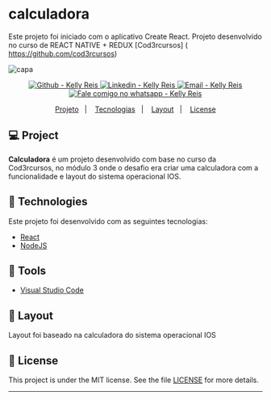 # calculadora
Este projeto foi iniciado com o aplicativo Create React. Projeto desenvolvido no curso de REACT NATIVE + REDUX 
[Cod3rcursos] ( https://github.com/cod3rcursos) 


![capa](https://user-images.githubusercontent.com/25619397/83980662-e4f1f880-a8ed-11ea-807e-0978f1ae6124.jpg)




<p align="center">

  <a href="https://github.com/kellyreis/" target="_blank" >
    <img alt="Github - Kelly Reis" src="https://img.shields.io/badge/Github--%23F8952D?style=social&logo=github">
  </a>
  <a href="https://www.linkedin.com/in/keellyreis/" target="_blank" >
    <img alt="Linkedin - Kelly Reis" src="https://img.shields.io/badge/Linkedin--%23F8952D?style=social&logo=linkedin">
  </a>
  <a href="mailto:kelly.fernanda.reis94@gmail.com" target="_blank" >
    <img alt="Email - Kelly Reis" src="https://img.shields.io/badge/Email--%23F8952D?style=social&logo=gmail">
  </a>
  <a href="https://api.whatsapp.com/send?phone=5519999374847" target="_blank" >
    <img alt="Fale comigo no whatsapp - Kelly Reis" src="https://img.shields.io/badge/Whatsapp--%23F8952D?style=social&logo=whatsapp">
  </a>
</p>

<p align="center">
 <a href="#-projeto">Projeto</a>&nbsp;&nbsp;&nbsp;|&nbsp;&nbsp;&nbsp;
  <a href="#rocket-tecnologias">Tecnologias</a>&nbsp;&nbsp;&nbsp;|&nbsp;&nbsp;&nbsp;
  <a href="#-layout">Layout</a>&nbsp;&nbsp;&nbsp;|&nbsp;&nbsp;&nbsp;
  <a href="#memo-license">License</a>
</p>

## 💻 Project
**Calculadora** é um projeto desenvolvido com base no curso da Cod3rcursos, no módulo 3 onde o desafio era criar uma calculadora
com a funcionalidade e layout do sistema operacional IOS.

## :rocket: Technologies
Este projeto foi desenvolvido com as seguintes tecnologias:



- [React](https://github.com/facebook/react)
- [NodeJS](https://github.com/nodejs)




## :hammer: Tools
- [Visual Studio Code](https://code.visualstudio.com)



## 🔖 Layout
Layout foi baseado na calculadora do sistema operacional IOS
## :memo: License
This project is under the MIT license. See the file [LICENSE](LICENSE) for more details.



---

